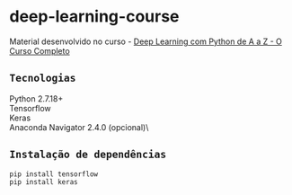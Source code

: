 # deep-learning-course
Material desenvolvido no curso - [Deep Learning com Python de A a Z - O Curso Completo](https://www.udemy.com/course/deep-learning-com-python-az-curso-completo/)

## `Tecnologias`
Python 2.7.18+\
Tensorflow\
Keras\
Anaconda Navigator 2.4.0 (opcional)\

## `Instalação de dependências`
```
pip install tensorflow
pip install keras
```